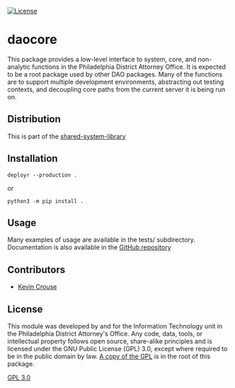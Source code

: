 [![License](https://img.shields.io/badge/License-GPLv3-blue.svg)](https://opensource.org/licenses/GPL-3.0)

# daocore

This package provides a low-level interface to system, core, and non-analytic functions in the 
  Philadelphia District Attorney Office. It is expected to be a root package used by other DAO packages. 
  Many of the functions are to support multiple development environments, abstracting out testing contexts,
  and decoupling core paths from the current server it is being run on.

## Distribution

This is part of the [shared-system-library](https://github.com/PhillyDistrictAttorneysOffice/shared-system-library)

## Installation

    deployr --production .

or

    python3 -m pip install .

## Usage

Many examples of usage are available in the tests/ subdirectory. Documentation is also available in the [GitHub repository](https://github.com/PhillyDistrictAttorneysOffice/shared-system-library)

## Contributors

* [Kevin Crouse](mailto:kevin.crouse@phila.gov)

## License

This module was developed by and for the Information Technology unit in the Philadelphia District Attorney's Office. Any code, data, tools, or intellectual property follows open source, share-alike principles and is licensed under the GNU Public License (GPL) 3.0, except where required to be in the public domain by law. [A copy of the GPL](LICENSE) is in the root of this package.

[GPL 3.0](https://opensource.org/licenses/GPL-3.0)
